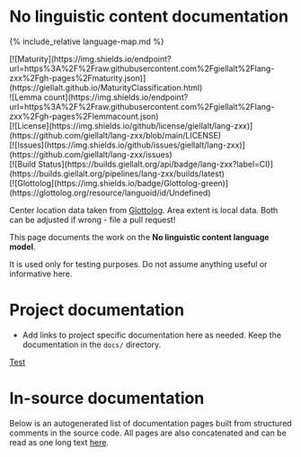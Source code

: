 # No linguistic content documentation

<div class="twocolumn map" markdown="1">

{% include_relative language-map.md %}

<div class="badges" markdown="1">
[![Maturity](https://img.shields.io/endpoint?url=https%3A%2F%2Fraw.githubusercontent.com%2Fgiellalt%2Flang-zxx%2Fgh-pages%2Fmaturity.json)](https://giellalt.github.io/MaturityClassification.html) <br/>
![Lemma count](https://img.shields.io/endpoint?url=https%3A%2F%2Fraw.githubusercontent.com%2Fgiellalt%2Flang-zxx%2Fgh-pages%2Flemmacount.json) <br/>
[![License](https://img.shields.io/github/license/giellalt/lang-zxx)](https://github.com/giellalt/lang-zxx/blob/main/LICENSE) <br/>
[![Issues](https://img.shields.io/github/issues/giellalt/lang-zxx)](https://github.com/giellalt/lang-zxx/issues) <br/>
[![Build Status](https://builds.giellalt.org/api/badge/lang-zxx?label=CI)](https://builds.giellalt.org/pipelines/lang-zxx/builds/latest) <br/>
[![Glottolog](https://img.shields.io/badge/Glottolog-green)](https://glottolog.org/resource/languoid/id/Undefined)
</div>

Center location data taken from [Glottolog](https://glottolog.org/). Area extent is local data. Both can be adjusted if wrong - file a pull request!

</div>

This page documents the work on the **No linguistic content language model**. 

It is used only for testing purposes. Do not assume anything useful or informative here.

# Project documentation

* Add links to project specific documentation here as needed. Keep the documentation in the `docs/` directory.

[Test](Test.md) 

# In-source documentation

Below is an autogenerated list of documentation pages built from structured comments in the source code. All pages are also concatenated and can be read as one long text [here](zxx.md).
